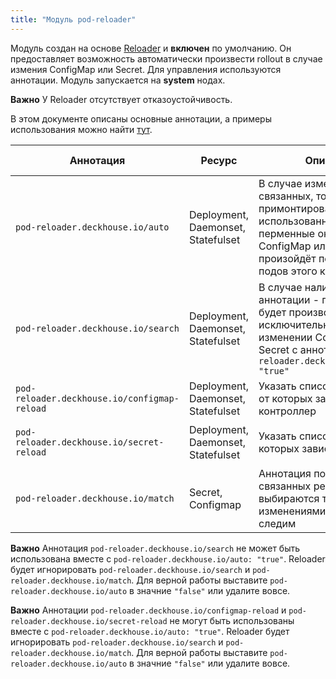 ```yaml
---
title: "Модуль pod-reloader"
---
```


Модуль создан на основе [Reloader](https://github.com/stakater/Reloader) и **включен** по умолчанию.
Он предоставляет возможность автоматически произвести rollout в случае измения ConfigMap или Secret.
Для управления используются аннотации. Модуль запускается на **system** нодах.

**Важно** У Reloader отсутствует отказоустойчивость.

В этом документе описаны основные аннотации, а примеры использования можно найти [тут](usage.html).

| Аннотация                                    | Ресурс                             | Описание                                                                                                                                                                 | Примеры значений                              |
| -------------------------------------------- | ---------------------------------- | ------------------------------------------------------------------------------------------------------------------------------------------------------------------------ | --------------------------------------------- |
| `pod-reloader.deckhouse.io/auto`             | Deployment, Daemonset, Statefulset | В случае изменения в связанных, то есть примонтированных или использованных как перменные окружения, ConfigMap или Secret произойдёт перезапуск подов этого контроллера. | `"true"`,`"false"`                            |
| `pod-reloader.deckhouse.io/search`           | Deployment, Daemonset, Statefulset | В случае наличия этой аннотации - перезапуск будет производиться исключительно при изменении ConfigMap или Secret с аннотацией `pod-reloader.deckhouse.io/match: "true"` | `"true"`,`"false"`                            |
| `pod-reloader.deckhouse.io/configmap-reload` | Deployment, Daemonset, Statefulset | Указать список ConfigMap от которых зависит контроллер                                                                                                                   | `"some-cm"`,`"some-cm1,some-cm2"`             |
| `pod-reloader.deckhouse.io/secret-reload`    | Deployment, Daemonset, Statefulset | Указать список Secret от которых зависит контроллер                                                                                                                      | `"some-secret"`,`"some-secret1,some-secret2"` |
| `pod-reloader.deckhouse.io/match`            | Secret, Configmap                  | Аннотация по которой из связанных ресурсов выбираются те, за изменениями которых мы следим                                                                               | `"true"`,`"false"`                            |

**Важно** Аннотация `pod-reloader.deckhouse.io/search` не может быть использована вместе с `pod-reloader.deckhouse.io/auto: "true"`. Reloader будет игнорировать `pod-reloader.deckhouse.io/search` и `pod-reloader.deckhouse.io/match`. Для верной работы выставите `pod-reloader.deckhouse.io/auto` в значние `"false"` или удалите вовсе.

**Важно** Аннотации `pod-reloader.deckhouse.io/configmap-reload` и `pod-reloader.deckhouse.io/secret-reload` не могут быть использованы вместе с `pod-reloader.deckhouse.io/auto: "true"`. Reloader будет игнорировать `pod-reloader.deckhouse.io/search` и `pod-reloader.deckhouse.io/match`. Для верной работы выставите `pod-reloader.deckhouse.io/auto` в значние `"false"` или удалите вовсе.
